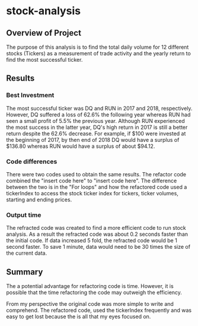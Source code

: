 # stock-analysis

## Overview of Project
The purpose of this analysis is to find the total daily volume for 12 different stocks (Tickers) as a measurement of trade activity and the yearly return to find the most successful ticker.

## Results

### Best Investment
The most successful ticker was DQ and RUN in 2017 and 2018, respectively. However, DQ suffered a loss of 62.6% the following year whereas RUN had seen a small profit of 5.5% the previous year. Although RUN experienced the most success in the latter year, DQ's high return in 2017 is still a better return despite the 62.6% decrease. For example, if $100 were invested at the beginning of 2017, by then end of 2018 DQ would have a surplus of $136.80 whereas RUN would have a surplus of about $94.12.

### Code differences
There were two codes used to obtain the same results. The refactor code combined the "insert code here" to "insert code here". The difference between the two is in the "For loops" and how the refactored code used a tickerIndex to access the stock ticker index for tickers, ticker volumes, starting and ending prices.

### Output time
The refracted code was created to find a more efficient code to run stock analysis. As a result the refracted code was about 0.2 seconds faster than the initial code. If data increased 5 fold, the refracted code would be 1 second faster. To save 1 minute, data would need to be 30 times the size of the current data.

## Summary
The a potential advantage for refactoring code is time. However, it is possible that the time refactoring the code may outweigh the efficiency. 

From my perspective the original code was more simple to write and comprehend. The refactored code, used the tickerIndex frequently and was easy to get lost because the is all that my eyes focused on.


